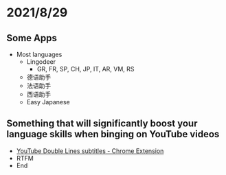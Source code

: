 # 2021/8/29
## Some Apps
- Most languages
  - Lingodeer
    - GR, FR, SP, CH, JP, IT, AR, VM, RS
  - 德语助手
  - 法语助手
  - 西语助手
  - Easy Japanese
## Something that will significantly boost your language skills when binging on YouTube videos
- [YouTube Double Lines subtitles - Chrome Extension](https://chrome.google.com/webstore/detail/youtube-dual-subtitles/hkbdddpiemdeibjoknnofflfgbgnebcm/related?hl=zh-CN)
- RTFM
- End